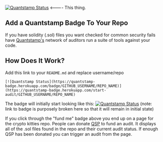 [![Quantstamp Status](https://quantstamp-badge.herokuapp.com/badge/ubien/quantstampbadge)](https://quantstamp-badge.herokuapp.com/start-audit/ubien/quantstampbadge)  <---- This thing.

## Add a Quantstamp Badge To Your Repo
If you have solidity (.sol) files you want checked for common security fails have [Quantstamp's](https://quantstamp.com/) network of auditors run a suite of tools against your code.

## How Does It Work?
Add this link to your `README.md` and replace username/repo

```
[![Quantstamp Status](https://quantstamp-badge.herokuapp.com/badge/GITHUB_USERNAME/REPO_NAME)](https://quantstamp-badge.herokuapp.com/start-audit/GITHUB_USERNAME/REPO_NAME)
```

The badge will initially start looking like this:
[![Quantstamp Status](https://quantstamp-badge.herokuapp.com/badge/GITHUB_USERNAME/REPO_NAME)](https://quantstamp-badge.herokuapp.com/start-audit/cryptocopycats/awesome-cryptokitties) (note: link to badge is purposely broken here so that it will remain in initial state)

If you click through the "fund me" badge above you end up on a page for the crypto kitties repo.  People can donate [QSP](https://coinmarketcap.com/currencies/quantstamp/) to fund an audit.  It displays all of the .sol files found in the repo and their current audit status.  If enough QSP has been donated you can trigger an audit from the page.
